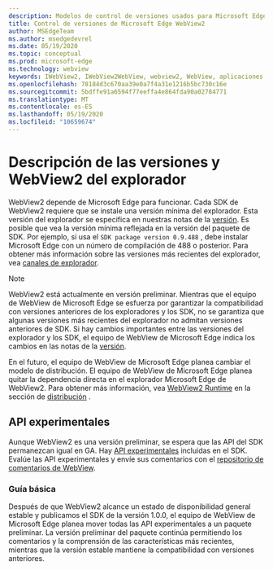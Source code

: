 ```yaml
---
description: Modelos de control de versiones usados para Microsoft Edge WebView2
title: Control de versiones de Microsoft Edge WebView2
author: MSEdgeTeam
ms.author: msedgedevrel
ms.date: 05/19/2020
ms.topic: conceptual
ms.prod: microsoft-edge
ms.technology: webview
keywords: IWebView2, IWebView2WebView, webview2, WebView, aplicaciones WPF, WPF, Edge, ICoreWebView2, ICoreWebView2Host, control de explorador, HTML Edge
ms.openlocfilehash: 78184d3c670aa39e0a7f4a31e1216b5bc730c16e
ms.sourcegitcommit: 5bdffe91a6594f77eeffa4e864fda90a02784771
ms.translationtype: MT
ms.contentlocale: es-ES
ms.lasthandoff: 05/19/2020
ms.locfileid: "10659674"
---
```

# Descripción de las versiones y WebView2 del explorador  

WebView2 depende de Microsoft Edge para funcionar.  Cada SDK de WebView2 requiere que se instale una versión mínima del explorador.  Esta versión del explorador se especifica en nuestras notas de la [versión][Webview2Releasenotes].  Es posible que vea la versión mínima reflejada en la versión del paquete de SDK.  Por ejemplo, si usa el `SDK package version 0.9.488` , debe instalar Microsoft Edge con un número de compilación de 488 o posterior.  Para obtener más información sobre las versiones más recientes del explorador, vea [canales de explorador][DeployedgeChannels].  

> [!NOTE]
> WebView2 está actualmente en versión preliminar.  Mientras que el equipo de WebView de Microsoft Edge se esfuerza por garantizar la compatibilidad con versiones anteriores de los exploradores y los SDK, no se garantiza que algunas versiones más recientes del explorador no admitan versiones anteriores de SDK.  Si hay cambios importantes entre las versiones del explorador y los SDK, el equipo de WebView de Microsoft Edge indica los cambios en las notas de la [versión][Webview2Releasenotes].  

En el futuro, el equipo de WebView de Microsoft Edge planea cambiar el modelo de distribución.  El equipo de WebView de Microsoft Edge planea quitar la dependencia directa en el explorador Microsoft Edge de WebView2.  Para obtener más información, vea [WebView2 Runtime][Webview2IndexEdgeRuntime] en la sección de [distribución][Webview2Distibution] .  

## API experimentales  

Aunque WebView2 es una versión preliminar, se espera que las API del SDK permanezcan igual en GA.  Hay [API experimentales][Webview2ReferenceWin3209488Experimental] incluidas en el SDK.  Evalúe las API experimentales y envíe sus comentarios con el [repositorio de comentarios de WebView][GithubMicrosoftedgeWebviewfeedback].  

### Guía básica  

Después de que WebView2 alcance un estado de disponibilidad general estable y publicamos el SDK de la versión 1.0.0, el equipo de WebView de Microsoft Edge planea mover todas las API experimentales a un paquete preliminar.  La versión preliminar del paquete continúa permitiendo los comentarios y la comprensión de las características más recientes, mientras que la versión estable mantiene la compatibilidad con versiones anteriores.  

<!--links -->

[Webview2Distibution]: ./distribution.md "Distribución de aplicaciones mediante WebView2 | Microsoft docs"  
[Webview2IndexEdgeRuntime]: ./distribution.md#microsoft-edge-webview2-runtime "Microsoft Edge WebView2 Runtime: distribución de aplicaciones con WebView2 | Microsoft docs"  
[Webview2ReferenceWin3209488Experimental]: ../reference/win32/0-9-488-reference-webview2.md#experimental "Experimental-referencia (WebView2) | Microsoft docs"  
[Webview2Releasenotes]: ../releasenotes.md "Notas de la versión para el SDK de WebView2 | Microsoft docs"  

[DeployedgeChannels]: /deployedge/microsoft-edge-channels "Información general de los canales de Microsoft Edge | Microsoft docs"  

[GithubMicrosoftedgeWebviewfeedback]: https://github.com/MicrosoftEdge/WebViewFeedback "Comentarios de WebView: MicrosoftEdge/WebViewFeedback | GitHub"  
